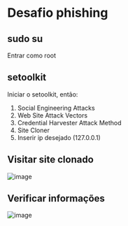 # Desafio phishing

## sudo su
Entrar como root

## setoolkit
Iniciar o setoolkit, então:
1) Social Engineering Attacks
2) Web Site Attack Vectors
3) Credential Harvester Attack Method
4) Site Cloner
5) Inserir ip desejado (127.0.0.1)

## Visitar site clonado
![image](https://github.com/user-attachments/assets/7f7de75d-e113-4daa-8571-422ef1af4279)



## Verificar informações
![image](https://github.com/user-attachments/assets/1dba1e4a-7808-43ae-8104-f673f3f520e2)
